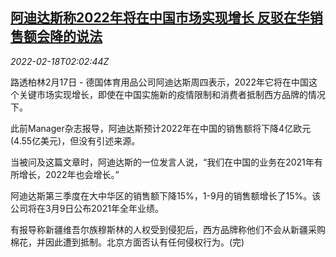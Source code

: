 <!--1645151462000-->
[阿迪达斯称2022年将在中国市场实现增长 反驳在华销售额会降的说法](https://cn.reuters.com/article/adidas-china-market-021-idCNKBS2KN05M)
------

<div><i>2022-02-18T02:02:44Z</i></div><p>路透柏林2月17日 - 德国体育用品公司阿迪达斯周四表示，2022年它将在中国这个关键市场实现增长，即使在中国实施新的疫情限制和消费者抵制西方品牌的情况下。</p><p>此前Manager杂志报导，阿迪达斯预计2022年在中国的销售额将下降4亿欧元(4.55亿美元)，但没有引述来源。</p><p>当被问及这篇文章时，阿迪达斯的一位发言人说，“我们在中国的业务在2021年有所增长，2022年也会增长。”</p><p>阿迪达斯第三季度在大中华区的销售额下降15%，1-9月的销售额增长了15%。该公司将在3月9日公布2021年全年业绩。</p><p>有报导称新疆维吾尔族穆斯林的人权受到侵犯后，西方品牌称他们不会从新疆采购棉花，并因此遭到抵制。北京方面否认有任何侵权行为。(完)</p>
